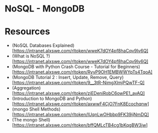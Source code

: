 # NoSQL - MongoDB

# Resources
- (NoSQL Databases Explained)[https://intranet.alxswe.com/rltoken/wweK7dOY4pf8haCqv9Iv6Q]
- (What is NoSQL ?)[https://intranet.alxswe.com/rltoken/wweK7dOY4pf8haCqv9Iv6Q]
- (MongoDB with Python Crash Course - Tutorial for Beginners)[https://intranet.alxswe.com/rltoken/RyyP9OH1EMBWWYpTs4TqoA]
- (MongoDB Tutorial 2 : Insert, Update, Remove, Query)[https://intranet.alxswe.com/rltoken/9__3tR-NimgXlmjPQwTF-Q]
- (Aggregation)[https://intranet.alxswe.com/rltoken/ziEDeniRobC6owPE1_avAQ]
- (Introduction to MongoDB and Python)[https://intranet.alxswe.com/rltoken/axwwF4CjO7FnK8Ecochqnw]
- (mongo Shell Methods)[https://intranet.alxswe.com/rltoken/lUqnLwOHbbp9FK39ijNmDQ]
- (The mongo Shell)[https://intranet.alxswe.com/rltoken/bffQMLcTB4cg1bKqgBW3jw]
